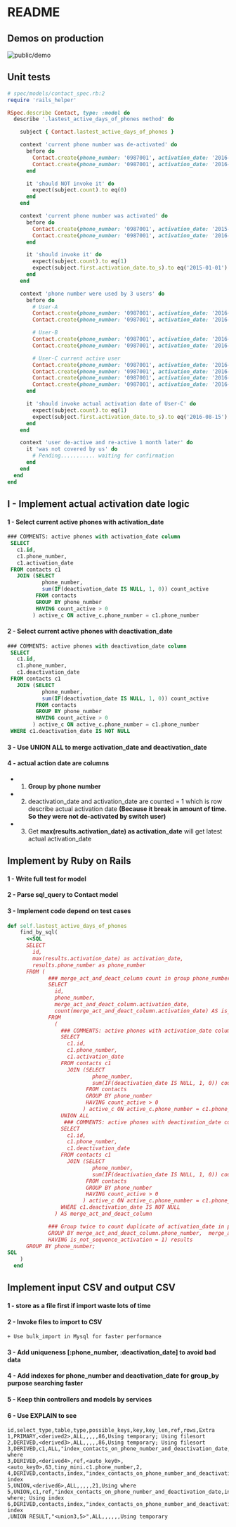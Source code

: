 # README

## Demos on production

![public/demo](public/demo.png)

## Unit tests

```ruby
# spec/models/contact_spec.rb:2
require 'rails_helper'

RSpec.describe Contact, type: :model do
  describe '.lastest_active_days_of_phones method' do

    subject { Contact.lastest_active_days_of_phones }

    context 'current phone number was de-activated' do
      before do
        Contact.create(phone_number: '0987001', activation_date: '2016-01-01', deactivation_date: '2016-03-01')
        Contact.create(phone_number: '0987001', activation_date: '2016-03-01', deactivation_date: '2016-05-01')
      end

      it 'should NOT invoke it' do
        expect(subject.count).to eq(0)
      end
    end

    context 'current phone number was activated' do
      before do
        Contact.create(phone_number: '0987001', activation_date: '2015-01-01', deactivation_date: '2016-03-01')
        Contact.create(phone_number: '0987001', activation_date: '2016-03-01', deactivation_date: nil)
      end

      it 'should invoke it' do
        expect(subject.count).to eq(1)
        expect(subject.first.activation_date.to_s).to eq('2015-01-01')
      end
    end

    context 'phone number were used by 3 users' do
      before do
        # User-A
        Contact.create(phone_number: '0987001', activation_date: '2016-01-01', deactivation_date: '2016-03-01')
        Contact.create(phone_number: '0987001', activation_date: '2016-03-01', deactivation_date: '2016-05-01')

        # User-B
        Contact.create(phone_number: '0987001', activation_date: '2016-06-01', deactivation_date: '2016-07-01')
        Contact.create(phone_number: '0987001', activation_date: '2016-07-01', deactivation_date: '2016-08-01')

        # User-C current active user
        Contact.create(phone_number: '0987001', activation_date: '2016-08-15', deactivation_date: '2016-09-01')
        Contact.create(phone_number: '0987001', activation_date: '2016-09-01', deactivation_date: '2016-10-01')
        Contact.create(phone_number: '0987001', activation_date: '2016-10-01', deactivation_date: '2016-11-01')
        Contact.create(phone_number: '0987001', activation_date: '2016-11-01', deactivation_date: nil)
      end

      it 'should invoke actual activation date of User-C' do
        expect(subject.count).to eq(1)
        expect(subject.first.activation_date.to_s).to eq('2016-08-15')
      end
    end

    context 'user de-active and re-active 1 month later' do
      it 'was not covered by us' do
        # Pending........... waiting for confirmation
      end
    end
  end
end

```

## I - Implement actual activation date logic

#### 1 - Select current active phones with **activation_date**

```sql
### COMMENTS: active phones with activation_date column
 SELECT
   c1.id,
   c1.phone_number,
   c1.activation_date
 FROM contacts c1
   JOIN (SELECT
           phone_number,
           sum(IF(deactivation_date IS NULL, 1, 0)) count_active
         FROM contacts
         GROUP BY phone_number
         HAVING count_active > 0
        ) active_c ON active_c.phone_number = c1.phone_number
```

#### 2 - Select current active phones with **deactivation_date**

```sql
### COMMENTS: active phones with deactivation_date column
 SELECT
   c1.id,
   c1.phone_number,
   c1.deactivation_date
 FROM contacts c1
   JOIN (SELECT
           phone_number,
           sum(IF(deactivation_date IS NULL, 1, 0)) count_active
         FROM contacts
         GROUP BY phone_number
         HAVING count_active > 0
        ) active_c ON active_c.phone_number = c1.phone_number
 WHERE c1.deactivation_date IS NOT NULL
```

#### 3 - Use **UNION ALL** to merge activation_date and deactivation_date

#### 4 - actual action date are columns

- 1) **Group by phone number**
- 2) deactivation_date and activation_date are counted = 1 which is row describe actual activation date **(Because it break in amount of time. So they were not de-activated by switch user)**
- 3) Get **max(results.activation_date) as activation_date** will get latest actual activation_date


## Implement by Ruby on Rails

#### 1 - Write full test for model
#### 2 - Parse sql_query to Contact model
#### 3 - Implement code depend on test cases

```ruby
def self.lastest_active_days_of_phones
    find_by_sql(
      <<SQL
      SELECT
        id,
        max(results.activation_date) as activation_date,
        results.phone_number as phone_number
      FROM (
             ### merge_act_and_deact_column count in group phone_number, is_not_sequence_activation is counted equal to 1
             SELECT
               id,
               phone_number,
               merge_act_and_deact_column.activation_date,
               count(merge_act_and_deact_column.activation_date) AS is_not_sequence_activation
             FROM
               (
                 ### COMMENTS: active phones with activation_date column
                 SELECT
                   c1.id,
                   c1.phone_number,
                   c1.activation_date
                 FROM contacts c1
                   JOIN (SELECT
                           phone_number,
                           sum(IF(deactivation_date IS NULL, 1, 0)) count_active
                         FROM contacts
                         GROUP BY phone_number
                         HAVING count_active > 0
                        ) active_c ON active_c.phone_number = c1.phone_number
                 UNION ALL
                  ### COMMENTS: active phones with deactivation_date column
                 SELECT
                   c1.id,
                   c1.phone_number,
                   c1.deactivation_date
                 FROM contacts c1
                   JOIN (SELECT
                           phone_number,
                           sum(IF(deactivation_date IS NULL, 1, 0)) count_active
                         FROM contacts
                         GROUP BY phone_number
                         HAVING count_active > 0
                        ) active_c ON active_c.phone_number = c1.phone_number
                 WHERE c1.deactivation_date IS NOT NULL
               ) AS merge_act_and_deact_column

             ### Group twice to count duplicate of activation_date in phone_number group
             GROUP BY merge_act_and_deact_column.phone_number,  merge_act_and_deact_column.activation_date
             HAVING is_not_sequence_activation = 1) results
      GROUP BY phone_number;
SQL
    )
  end

```

## Implement input CSV and output CSV

#### 1 - store as a file first if import waste lots of time

#### 2 - Invoke files to import to CSV
    + Use bulk_import in Mysql for faster performance

#### 3 - Add uniqueness [:phone_number, :deactivation_date] to avoid bad data

#### 4 - Add indexes for phone_number and deactivation_date for group_by purpose searching faster

#### 5 - Keep thin controllers and models by services

#### 6 - Use EXPLAIN to see

```table
id,select_type,table,type,possible_keys,key,key_len,ref,rows,Extra
1,PRIMARY,<derived2>,ALL,,,,,86,Using temporary; Using filesort
2,DERIVED,<derived3>,ALL,,,,,86,Using temporary; Using filesort
3,DERIVED,c1,ALL,"index_contacts_on_phone_number_and_deactivation_date,index_contacts_on_phone_number",,,,21,Using where
3,DERIVED,<derived4>,ref,<auto_key0>,<auto_key0>,63,tiny_mini.c1.phone_number,2,
4,DERIVED,contacts,index,"index_contacts_on_phone_number_and_deactivation_date,index_contacts_on_phone_number",index_contacts_on_phone_number_and_deactivation_date,67,,21,Using index
5,UNION,<derived6>,ALL,,,,,21,Using where
5,UNION,c1,ref,"index_contacts_on_phone_number_and_deactivation_date,index_contacts_on_phone_number",index_contacts_on_phone_number_and_deactivation_date,63,active_c.phone_number,2,Using where; Using index
6,DERIVED,contacts,index,"index_contacts_on_phone_number_and_deactivation_date,index_contacts_on_phone_number",index_contacts_on_phone_number_and_deactivation_date,67,,21,Using index
,UNION RESULT,"<union3,5>",ALL,,,,,,Using temporary
```
